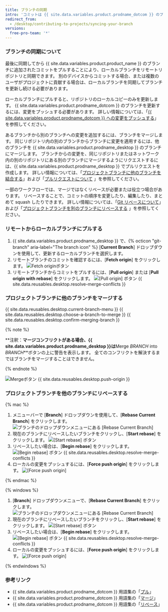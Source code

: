 ```yaml
---
title: ブランチの同期
intro: 'コミットは {{ site.data.variables.product.prodname_dotcom }} のプロジェクトにプッシュされるため、リモートリポジトリからプルすることにより、プロジェクトのローカルコピーを同期した状態に保つことができます。'
redirect_from:
  - /desktop/contributing-to-projects/syncing-your-branch
versions:
  free-pro-team: '*'
---
```


### ブランチの同期について

最後に同期してから {{ site.data.variables.product.product_name }} のブランチに追加されたコミットをプルすることにより、ローカルブランチをリモートリポジトリと同期できます。 別のデバイスからコミットする場合、または複数のユーザがプロジェクトに貢献する場合は、ローカルブランチを同期してブランチを更新し続ける必要があります。

ローカルブランチにプルすると、リポジトリのローカルコピーのみを更新します。 {{ site.data.variables.product.prodname_dotcom }} のブランチを更新するには、変更をプッシュする必要があります。 詳しい情報については、「[{{ site.data.variables.product.prodname_dotcom }} への変更をプッシュする](/desktop/contributing-to-projects/pushing-changes-to-github)」を参照してください。

あるブランチから別のブランチへの変更を追加するには、ブランチをマージします。 同じリポジトリ内の別のブランチからブランチに変更を適用するには、他のブランチを {{ site.data.variables.product.prodname_desktop }} のブランチにマージします。 ブランチからの変更を、同じリポジトリまたはネットワーク内の別のリポジトリにある別のブランチにマージするようにリクエストするには、{{ site.data.variables.product.prodname_desktop }} でプルリクエストを作成します。 詳しい情報については、「[プロジェクトブランチに他のブランチを結合する](#merging-another-branch-into-your-project-branch)」および「[プルリクエストについて](/github/collaborating-with-issues-and-pull-requests/about-pull-requests) 」を参照してください。

一部のワークフローでは、マージではなくリベースが必要または役立つ場合があります。 リベースすることで、コミットの順序を変更したり、編集したり、まとめて squash したりできます。 詳しい情報については、「[Git リベースについて](/articles/about-git-rebase)」および「[プロジェクトブランチを別のブランチにリベースする](#rebasing-your-project-branch-onto-another-branch) 」を参照してください。

### リモートからローカルブランチにプルする

1. {{ site.data.variables.product.prodname_desktop }} で、{% octicon "git-branch" aria-label="The branch icon" %} [**Current Branch**] ドロップダウンを使用して、更新するローカルブランチを選択します。
2.  リモートブランチのコミットを確認するには、[**Fetch origin**] をクリックします。 ![Fetch originボタン](/assets/images/help/desktop/fetch-button.png)
3. リモートブランチからコミットをプルするには、[**Pull origin**] または [**Pull origin with rebase**] をクリックします。 ![[Pull origin] ボタン](/assets/images/help/desktop/pull-button.png)
{{ site.data.reusables.desktop.resolve-merge-conflicts }}

### プロジェクトブランチに他のブランチをマージする

{{ site.data.reusables.desktop.current-branch-menu }}
{{ site.data.reusables.desktop.choose-a-branch-to-merge }}
{{ site.data.reusables.desktop.confirm-merging-branch }}

   {% note %}

   **注釈：**マージコンフリクトがある場合、{{ site.data.variables.product.prodname_desktop }}は**Merge <em>BRANCH</em> into <em>BRANCH</em>**ボタンの上に警告を表示します。 全てのコンフリクトを解決するまではブランチをマージすることはできません。

   {% endnote %}

   ![Mergeボタン](/assets/images/help/desktop/merge-branch-button.png)
{{ site.data.reusables.desktop.push-origin }}

### プロジェクトブランチを他のブランチにリベースする

{% mac %}

1. メニューバーで [**Branch**] ドロップダウンを使用して、[**Rebase Current Branch**] をクリックします。 ![ブランチのドロップダウンメニューにある [Rebase Current Branch]](/assets/images/help/desktop/mac-rebase-current-branch.png)
2. 現在のブランチにリベースしたいブランチをクリックし、[**Start rebase**] をクリックします。 ![[Start rebase] ボタン](/assets/images/help/desktop/start-rebase-button.png)
3. リベースしたい場合は、[**Begin rebase**] をクリックします。 ![[Begin rebase] ボタン](/assets/images/help/desktop/begin-rebase-button.png)
{{ site.data.reusables.desktop.resolve-merge-conflicts }}
4. ローカルの変更をプッシュするには、[**Force push origin**] をクリックします。 ![[Force push origin]](/assets/images/help/desktop/force-push-origin.png)

{% endmac %}

{% windows %}

1. [**Branch**] ドロップダウンメニューで、[**Rebase Current Branch**] をクリックします。 ![ブランチのドロップダウンメニューにある [Rebase Current Branch]](/assets/images/help/desktop/windows-rebase-current-branch.png)
2. 現在のブランチにリベースしたいブランチをクリックし、[**Start rebase**] をクリックします。 ![[Start rebase] ボタン](/assets/images/help/desktop/start-rebase-button.png)
3. リベースしたい場合は、[**Begin rebase**] をクリックします。 ![[Begin rebase] ボタン](/assets/images/help/desktop/begin-rebase-button.png)
{{ site.data.reusables.desktop.resolve-merge-conflicts }}
4. ローカルの変更をプッシュするには、[**Force push origin**] をクリックします。 ![[Force push origin]](/assets/images/help/desktop/force-push-origin.png)

{% endwindows %}

### 参考リンク
- {{ site.data.variables.product.prodname_dotcom }} 用語集の「[プル](/github/getting-started-with-github/github-glossary#pull)」
- {{ site.data.variables.product.prodname_dotcom }} 用語集の「[マージ](/github/getting-started-with-github/github-glossary#merge)」
- {{ site.data.variables.product.prodname_dotcom }} 用語集の「[リベース](/github/getting-started-with-github/github-glossary#rebase)」
